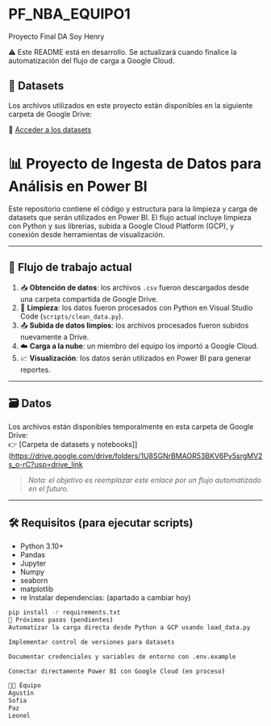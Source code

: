 # PF_NBA_EQUIPO1
Proyecto Final DA Soy Henry

⚠️ Este README está en desarrollo. Se actualizará cuando finalice la automatización del flujo de carga a Google Cloud.

## 📁 Datasets

Los archivos utilizados en este proyecto están disponibles en la siguiente carpeta de Google Drive:

🔗 [Acceder a los datasets](https://drive.google.com/drive/folders/1U8SGNrBMAOR53BKV6Py5srgMV2s_o-rC?usp=drive_link)

# 📊 Proyecto de Ingesta de Datos para Análisis en Power BI

Este repositorio contiene el código y estructura para la limpieza y carga de datasets que serán utilizados en Power BI. El flujo actual incluye limpieza con Python y sus librerías, subida a Google Cloud Platform (GCP), y conexión desde herramientas de visualización.

---

## 🔁 Flujo de trabajo actual

1. 📥 **Obtención de datos**: los archivos `.csv` fueron descargados desde una carpeta compartida de Google Drive.
2. 🧹 **Limpieza**: los datos fueron procesados con Python en Visual Studio Code (`scripts/clean_data.py`).
3. 📤 **Subida de datos limpios**: los archivos procesados fueron subidos nuevamente a Drive.
4. ☁️ **Carga a la nube**: un miembro del equipo los importó a Google Cloud.
5. 📈 **Visualización**: los datos serán utilizados en Power BI para generar reportes.

---


## 🗃️ Datos

Los archivos están disponibles temporalmente en esta carpeta de Google Drive:  
👉 [Carpeta de datasets y notebooks]](https://drive.google.com/drive/folders/1U8SGNrBMAOR53BKV6Py5srgMV2s_o-rC?usp=drive_link

> *Nota: el objetivo es reemplazar este enlace por un flujo automatizado en el futuro.*

---

## 🛠️ Requisitos (para ejecutar scripts)

- Python 3.10+
- Pandas
- Jupyter
- Numpy
- seaborn
- matplotlib
- re
Instalar dependencias:
(apartado a cambiar hoy)

```bash
pip install -r requirements.txt
🚧 Próximos pasos (pendientes)
Automatizar la carga directa desde Python a GCP usando load_data.py

Implementar control de versiones para datasets

Documentar credenciales y variables de entorno con .env.example

Conectar directamente Power BI con Google Cloud (en proceso)

👨‍💻 Equipo
Agustín
Sofia
Paz
Leonel
